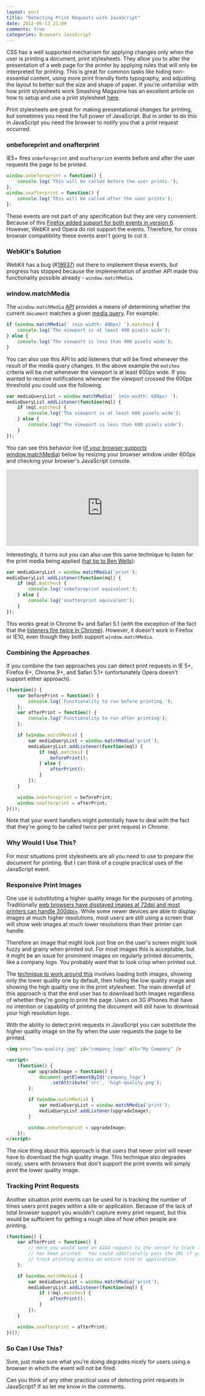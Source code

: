 ```yaml
---
layout: post
title: "Detecting Print Requests with JavaScript"
date: 2012-06-13 21:09
comments: true
categories: Browsers JavaScript
---
```

CSS has a well supported mechanism for applying changes only when the user is printing a document, print stylesheets.  They allow you to alter the presentation of a web page for the printer by applying rules that will only be interpreted for printing.  This is great for common tasks like hiding non-essential content, using more print friendly fonts typography, and adjusting the layout to better suit the size and shape of paper.  If you're unfamiliar with how print stylesheets work Smashing Magazine has an excellent article on how to setup and use a print stylesheet [here](http://coding.smashingmagazine.com/2011/11/24/how-to-set-up-a-print-style-sheet/).

Print stylesheets are great for making presentational changes for printing, but sometimes you need the full power of JavaScript.  But in order to do this in JavaScript you need the browser to notify you that a print request occurred.

<!--more-->

### onbeforeprint and onafterprint

IE5+ fires `onbeforeprint` and `onafterprint` events before and after the user requests the page to be printed.

``` javascript onbeforeprint and onaferprint
window.onbeforeprint = function() {
    console.log('This will be called before the user prints.');
};
window.onafterprint = function() {
    console.log('This will be called after the user prints');   
};
```

These events are not part of any specification but they are very convenient.  Because of this [Firefox added support for both events in version 6](https://developer.mozilla.org/en/DOM/window.onbeforeprint#Browser_compatibility).  However, WebKit and Opera do not support the events.  Therefore, for cross browser compatibility these events aren't going to cut it.

### WebKit's Solution

WebKit has a bug (#[19937](https://bugs.webkit.org/show_bug.cgi?id=19937)) out there to implement these events, but progress has stopped because the implementation of another API made this functionality possible already - `window.matchMedia`.

### window.matchMedia

The `window.matchMedia` [API](https://developer.mozilla.org/en/DOM/window.matchMedia) provides a means of determining whether the current `document` matches a given [media query](https://developer.mozilla.org/En/CSS/Media_queries).  For example:

``` javascript window.matchMedia
if (window.matchMedia(' (min-width: 400px) ').matches) {  
    console.log('The viewport is at least 400 pixels wide');
} else { 
    console.log('The viewport is less than 400 pixels wide');
} 
```

You can also use this API to add listeners that will be fired whenever the result of the media query changes.  In the above example the `matches` criteria will be met whenever the viewport is at least 600px wide.  If you wanted to receive notifications whenever the viewport crossed the 600px threshold you could use the following.

``` javascript window.matchMedia with notifications
var mediaQueryList = window.matchMedia(' (min-width: 600px) ');
mediaQueryList.addListener(function(mql) {
    if (mql.matches) {
        console.log('The viewport is at least 600 pixels wide');
    } else {
        console.log('The viewport is less than 600 pixels wide');
    }
});
```

You can see this behavior live ([if your browser supports window.matchMedia](http://caniuse.com/#feat=matchmedia)) below by resizing your browser window under 600px and checking your browser's JavaScript console.

<iframe style="width: 100%; height: 200px;" src="http://jsfiddle.net/tj_vantoll/uYJxy/2/embedded/result,js,css/" allowfullscreen="allowfullscreen" frameborder="0"></iframe>

Interestingly, it turns out you can also use this same technique to listen for the print media being applied ([hat tip to Ben Wells](http://code.google.com/p/chromium/issues/detail?id=105743)):

``` javascript Using window.matchMedia to detecting print requests
var mediaQueryList = window.matchMedia('print');
mediaQueryList.addListener(function(mql) {
    if (mql.matches) {
        console.log('onbeforeprint equivalent');
    } else {
        console.log('onafterprint equivalent');
    }
});
```

This works great in Chrome 9+ and Safari 5.1 (with the exception of the fact that the [listeners fire twice in Chrome](http://code.google.com/p/chromium/issues/detail?id=105743)).  However, it doesn't work in Firefox or IE10, even though they both support ```window.matchMedia```.

### Combining the Approaches

If you combine the two approaches you can detect print requests in IE 5+, Firefox 6+, Chrome 9+, and Safari 5.1+ (unfortunately Opera doesn't support either approach).

``` javascript Cross browser print request detection
(function() {
    var beforePrint = function() {
        console.log('Functionality to run before printing.');
    };
    var afterPrint = function() {
        console.log('Functionality to run after printing');
    };

    if (window.matchMedia) {
        var mediaQueryList = window.matchMedia('print');
        mediaQueryList.addListener(function(mql) {
            if (mql.matches) {
                beforePrint();
            } else {
                afterPrint();
            }
        });
    }

    window.onbeforeprint = beforePrint;
    window.onafterprint = afterPrint;
}());
```

Note that your event handlers might potentially have to deal with the fact that they're going to be called twice per print request in Chrome.

### Why Would I Use This?

For most situations print stylesheets are all you need to use to prepare the document for printing.  But I can think of a couple practical uses of the JavaScript event.

### Responsive Print Images

One use is substituting a higher quality image for the purposes of printing.  Traditionally [web browsers have displayed images at 72dpi and most printers can handle 300dpi+](http://www.cssnewbie.com/print-friendly-images/).  While some newer devices are able to display images at much higher resolutions, most users are still using a screen that will show web images at much lower resolutions than their printer can handle.

Therefore an image that might look just fine on the user's screen might look fuzzy and grainy when printed out.  For most images this is acceptable, but it might be an issue for prominent images on regularly printed documents, like a company logo.  You probably want that to look crisp when printed out.

The [technique to work around this](http://www.alistapart.com/articles/hiresprinting) involves loading both images, showing only the lower quality one by default, then hiding the low quality image and showing the high quality one in the print stylesheet.  The main downfall of this approach is that the end user has to download both images regardless of whether they're going to print the page.  Users on 3G iPhones that have no intention or capability of printing the document will still have to download your high resolution logo.

With the ability to detect print requests in JavaScript you can substitute the higher quality image on the fly when the user requests the page to be printed.

``` html Substituting higher quality images when printing
<img src="low-quality.jpg" id="company_logo" alt="My Company" />

<script>
    (function() {
        var upgradeImage = function() {
            document.getElementById('company_logo')
                .setAttribute('src', 'high-quality.png'); 
        };

        if (window.matchMedia) {
            var mediaQueryList = window.matchMedia('print');
            mediaQueryList.addListener(upgradeImage);
        }

        window.onbeforeprint = upgradeImage;
    });
</script>
```

The nice thing about this approach is that users that never print will never have to download the high quality image.  This technique also degrades nicely; users with browsers that don't support the print events will simply print the lower quality image.

### Tracking Print Requests

Another situation print events can be used for is tracking the number of times users print pages within a site or application.  Because of the lack of total browser support you wouldn't capture every print request, but this would be sufficient for getting a rough idea of how often people are printing.

``` javascript Tracking Print Requests
(function() {
    var afterPrint = function() {
        // Here you would send an AJAX request to the server to track that a page
        // has been printed.  You could additionally pass the URL if you wanted to
        // track printing across an entire site or application.
    };

    if (window.matchMedia) {
        var mediaQueryList = window.matchMedia('print');
        mediaQueryList.addListener(function(mql) {
            if (!mql.matches) {
                afterPrint();
            }
        });
    }

    window.onafterprint = afterPrint;
}());
```

### So Can I Use This?

Sure, just make sure what you're doing degrades nicely for users using a browser in which the event will not be fired.

Can you think of any other practical uses of detecting print requests in JavaScript?  If so let me know in the comments.
